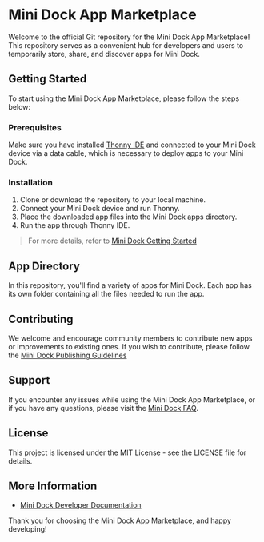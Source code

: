 # Mini Dock App Marketplace

Welcome to the official Git repository for the Mini Dock App Marketplace! This repository serves as a convenient hub for developers and users to temporarily store, share, and discover apps for Mini Dock.

## Getting Started

To start using the Mini Dock App Marketplace, please follow the steps below:

### Prerequisites

Make sure you have installed [Thonny IDE](https://thonny.org/) and connected to your Mini Dock device via a data cable, which is necessary to deploy apps to your Mini Dock.

### Installation

1. Clone or download the repository to your local machine.
2. Connect your Mini Dock device and run Thonny.
3. Place the downloaded app files into the Mini Dock apps directory.
4. Run the app through Thonny IDE.
> For more details, refer to [Mini Dock Getting Started](https://dock.myvobot.com/developer/)


## App Directory

In this repository, you'll find a variety of apps for Mini Dock. Each app has its own folder containing all the files needed to run the app.

## Contributing

We welcome and encourage community members to contribute new apps or improvements to existing ones. If you wish to contribute, please follow the [Mini Dock Publishing Guidelines](https://dock.myvobot.com/developer/)

## Support

If you encounter any issues while using the Mini Dock App Marketplace, or if you have any questions, please visit the [Mini Dock FAQ](https://dock.myvobot.com/faq/general/).

## License

This project is licensed under the MIT License - see the LICENSE file for details.

## More Information

- [Mini Dock Developer Documentation](https://dock.myvobot.com/developer/)

Thank you for choosing the Mini Dock App Marketplace, and happy developing!